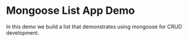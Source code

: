 # Mongoose List App Demo

In this demo we build a list that demonstrates using mongoose for CRUD development. 
